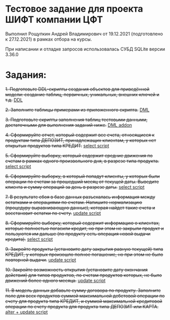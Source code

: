 # Тестовое задание для проекта ШИФТ компании ЦФТ
Выполнил Рощупкин Андрей Владимирович от 19.12.2021 (подготовлено к 27.12.2021) в рамках отбора на курсы.

При написании и отладке запросов использовалась СУБД SQLite версии 3.36.0
# Задания:

~~1.  Подготовьте DDL-скрипты создания объектов для приведённой модели: создание таблиц,
первичных, уникальных, внешних ключей и т.д.~~ <a href="https://github.com/andrros3030/shift_cft_test_task/blob/main/ddl.sql">DDL</a>

~~2.  Заполните таблицы примерами из приложенного скрипта.~~ <a href="https://github.com/andrros3030/shift_cft_test_task/blob/main/dml.sql">DML</a>

~~3.	Подготовьте скрипты заполнения таблиц тестовыми данными, достаточными для выполнения заданий ниже.~~ <a href="https://github.com/andrros3030/shift_cft_test_task/blob/main/dml2.sql">DML addon</a>

~~4.	Сформируйте отчет, который содержит все счета, относящиеся к продуктам типа ДЕПОЗИТ, принадлежащих клиентам, у которых нет открытых продуктов типа КРЕДИТ.~~ <a href="https://github.com/andrros3030/shift_cft_test_task/blob/main/task4.sql">select script</a>

~~5.	Сформируйте выборку, который содержит средние движения по счетам в рамках одного произвольного дня, в разрезе типа продукта.~~ <a href="https://github.com/andrros3030/shift_cft_test_task/blob/main/task5.sql">select script</a>

~~6.	Сформируйте выборку, в который попадут клиенты, у которых были операции по счетам за прошедший месяц от текущей даты. Выведите клиента и сумму операций за день в разрезе даты.~~ <a href="https://github.com/andrros3030/shift_cft_test_task/blob/main/task6.sql">select script</a>

~~7.	В результате сбоя в базе данных разъехалась информация между остатками и операциями по счетам. Напишите нормализацию (процедуру выравнивающую данные), которая найдет такие счета и восстановит остатки по счету.~~ <a href="https://github.com/andrros3030/shift_cft_test_task/blob/main/task7.sql">update script</a>

~~8.	Сформируйте выборку, который содержит информацию о клиентах, которые полностью погасили кредит, но при этом не закрыли продукт и пользуются им дальше (по продукту есть операция новой выдачи кредита).~~ <a href="https://github.com/andrros3030/shift_cft_test_task/blob/main/task8.sql">select script</a>

~~9.	Закройте продукты (установите дату закрытия равную текущей) типа КРЕДИТ, у которых произошло полное погашение, но при этом не было повторной выдачи.~~ <a href="https://github.com/andrros3030/shift_cft_test_task/blob/main/task9.sql">update script</a>

~~10.	Закройте возможность открытия (установите дату окончания действия) для типов продуктов, по счетам продуктов которых, не было движений более одного месяца.~~ <a href="https://github.com/andrros3030/shift_cft_test_task/blob/main/task10.sql">update script</a>

~~11.	В модель данных добавьте сумму договора по продукту. Заполните поле для всех продуктов суммой максимальной дебетовой операции по счету для продукта типа КРЕДИТ, и суммой максимальной кредитовой операции по счету продукта для продукта типа ДЕПОЗИТ или КАРТА.~~ <a href="https://github.com/andrros3030/shift_cft_test_task/blob/main/task11.sql">alter + update script</a>
